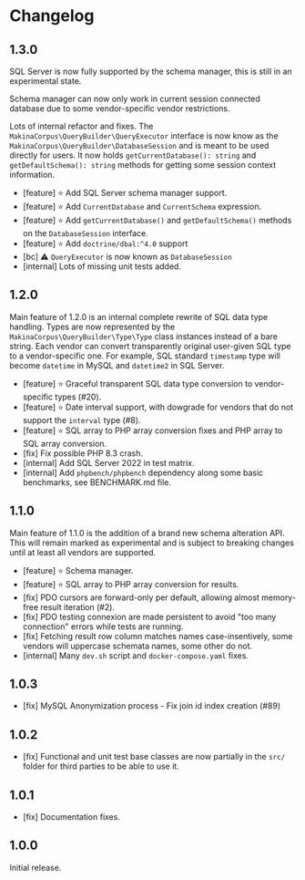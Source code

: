 # Changelog

## 1.3.0

SQL Server is now fully supported by the schema manager, this is still in an
experimental state.

Schema manager can now only work in current session connected database due to
some vendor-specific vendor restrictions.

Lots of internal refactor and fixes. The `MakinaCorpus\QueryBuilder\QueryExecutor`
interface is now know as the `MakinaCorpus\QueryBuilder\DatabaseSession` and is
meant to be used directly for users. It now holds `getCurrentDatabase(): string`
and `getDefaultSchema(): string` methods for getting some session context
information.

* [feature] ⭐️ Add SQL Server schema manager support.
* [feature] ⭐️ Add `CurrentDatabase` and `CurrentSchema` expression.
* [feature] ⭐️ Add `getCurrentDatabase()` and `getDefaultSchema()` methods on the `DatabaseSession` interface.
* [feature] ⭐️ Add `doctrine/dbal:^4.0` support
* [bc] ⚠️ `QueryExecutor` is now known as `DatabaseSession`
* [internal] Lots of missing unit tests added.

## 1.2.0

Main feature of 1.2.0 is an internal complete rewrite of SQL data type
handling. Types are now represented by the `MakinaCorpus\QueryBuilder\Type\Type`
class instances instead of a bare string. Each vendor can convert transparently
original user-given SQL type to a vendor-specific one. For example, SQL standard
`timestamp` type will become `datetime` in MySQL and `datetime2` in SQL Server.

* [feature] ⭐️ Graceful transparent SQL data type conversion to vendor-specific types (#20).
* [feature] ⭐️ Date interval support, with dowgrade for vendors that do not support the `interval` type (#8).
* [feature] ⭐️ SQL array to PHP array conversion fixes and PHP array to SQL array conversion.
* [fix] Fix possible PHP 8.3 crash.
* [internal] Add SQL Server 2022 in test matrix.
* [internal] Add `phpbench/phpbench` dependency along some basic benchmarks, see BENCHMARK.md file.

## 1.1.0

Main feature of 1.1.0 is the addition of a brand new schema alteration API.
This will remain marked as experimental and is subject to breaking changes
until at least all vendors are supported.

* [feature] ⭐️ Schema manager.
* [feature] ⭐️ SQL array to PHP array conversion for results.
* [fix] PDO cursors are forward-only per default, allowing almost memory-free result iteration (#2).
* [fix] PDO testing connexion are made persistent to avoid "too many connection" errors while tests are running.
* [fix] Fetching result row column matches names case-insentively, some vendors will uppercase schemata names, some other do not.
* [internal] Many `dev.sh` script and `docker-compose.yaml` fixes.

## 1.0.3

* [fix] MySQL Anonymization process - Fix join id index creation (#89)

## 1.0.2

* [fix] Functional and unit test base classes are now partially in the `src/` folder for third parties to be able to use it.

## 1.0.1

* [fix] Documentation fixes.

## 1.0.0

Initial release.
